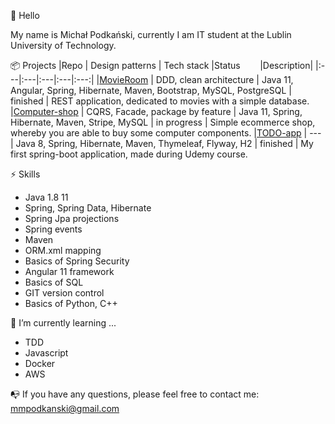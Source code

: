 :raised_hands: Hello

My name is Michał Podkański, currently I am IT student at the Lublin University of Technology.

📦 Projects
|Repo | Design patterns  | Tech stack |Status&nbsp;&nbsp;&nbsp;&nbsp;&nbsp;&nbsp;&nbsp;&nbsp;|Description|
|:---|:---|:---|:---|:---:|
|[MovieRoom](https://github.com/mmpodkanski/movie-room-back) | DDD, clean architecture  | Java 11, Angular, Spring, Hibernate, Maven, Bootstrap, MySQL, PostgreSQL | finished | REST application, dedicated to movies with a simple database.
|[Computer-shop](https://github.com/mmpodkanski/computer-shop-back) | CQRS, Facade, package by feature | Java 11, Spring, Hibernate, Maven, Stripe, MySQL | in progress | Simple ecommerce shop, whereby you are able to buy some computer components.
|[TODO-app](https://github.com/mmpodkanski/spring-todo) | --- | Java 8, Spring, Hibernate, Maven, Thymeleaf, Flyway, H2 | finished | My first spring-boot application, made during Udemy course.

⚡ Skills

- Java 1.8 11
- Spring, Spring Data, Hibernate
- Spring Jpa projections
- Spring events
- Maven
- ORM.xml mapping
- Basics of Spring Security
- Angular 11 framework
- Basics of SQL
- GIT version control
- Basics of Python, C++

🌱 I’m currently learning ...
- TDD
- Javascript
- Docker
- AWS

:mailbox_with_no_mail: If you have any questions, please feel free to contact me: mmpodkanski@gmail.com
